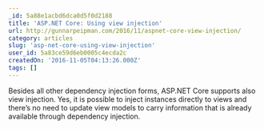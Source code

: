 ```yaml
---
_id: 5a88e1acbd6dca0d5f0d2188
title: 'ASP.NET Core: Using view injection'
url: http://gunnarpeipman.com/2016/11/aspnet-core-view-injection/
category: articles
slug: 'asp-net-core-using-view-injection'
user_id: 5a83ce59d6eb0005c4ecda2c
createdOn: '2016-11-05T04:13:26.000Z'
tags: []
---
```


Besides all other dependency injection forms, ASP.NET Core supports also view injection. Yes, it is possible to inject instances directly to views and there’s no need to update view models to carry information that is already available through dependency injection. 
